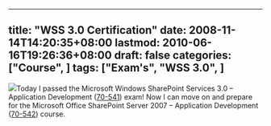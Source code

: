 
---
title: "WSS 3.0 Certification"
date: 2008-11-14T14:20:35+08:00
lastmod: 2010-06-16T19:26:36+08:00
draft: false
categories: ["Course", ]
tags: ["Exam's", "WSS 3.0", ]
---


![](http://arnoldboersma.files.wordpress.com/2008/11/111408-1821-wss30certif1.jpg)Today I passed the Microsoft Windows SharePoint Services 3.0 – Application Development ([70-541](http://www.microsoft.com/learning/en/us/exams/70-541.mspx "70-541")) exam! Now I can move on and prepare for the Microsoft Office SharePoint Server 2007 – Application Development ([70-542](http://www.microsoft.com/learning/en/us/exams/70-542.mspx "70-542")) course.  

